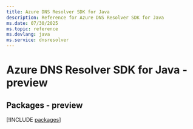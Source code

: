 ```yaml
---
title: Azure DNS Resolver SDK for Java
description: Reference for Azure DNS Resolver SDK for Java
ms.date: 07/30/2025
ms.topic: reference
ms.devlang: java
ms.service: dnsresolver
---
```

# Azure DNS Resolver SDK for Java - preview
## Packages - preview
[!INCLUDE [packages](dns-resolver-index.md)]